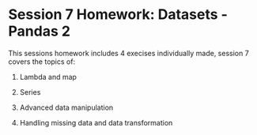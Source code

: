 # Session 7 Homework: Datasets - Pandas 2


This sessions homework includes 4 execises individually made, session 7 covers the topics of:


1. Lambda and map

2. Series

2. Advanced data manipulation 

3. Handling missing data and data transformation 
